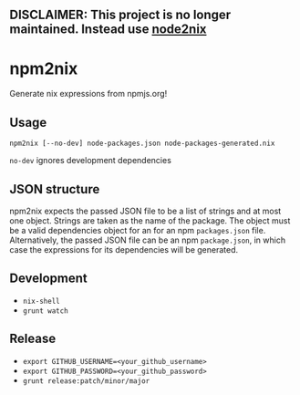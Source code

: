 DISCLAIMER: This project is no longer maintained. Instead use [node2nix](https://github.com/svanderburg/node2nix)
-----------

npm2nix
=======

Generate nix expressions from npmjs.org!


Usage
-----

`npm2nix [--no-dev] node-packages.json node-packages-generated.nix`

`no-dev` ignores development dependencies

JSON structure
--------------

npm2nix expects the passed JSON file to be a list of strings and at most one
object. Strings are taken as the name of the package. The object must be
a valid dependencies object for an for an npm `packages.json` file.
Alternatively, the passed JSON file can be an npm `package.json`, in which
case the expressions for its dependencies will be generated.

Development
-----------

- `nix-shell`
- `grunt watch`

Release
-------

- `export GITHUB_USERNAME=<your_github_username>`
- `export GITHUB_PASSWORD=<your_github_password>`
- `grunt release:patch/minor/major`
